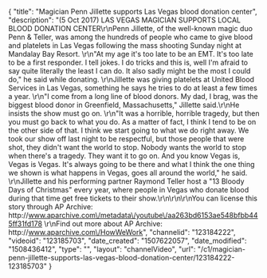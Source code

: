 {
    "title": "Magician Penn Jillette supports Las Vegas blood donation center",
    "description": "(5 Oct 2017) LAS VEGAS MAGICIAN SUPPORTS LOCAL BLOOD DONATION CENTER\r\nPenn Jillette, of the well-known magic duo Penn &amp; Teller, was among the hundreds of people who came to give blood and platelets in Las Vegas following the mass shooting Sunday night at Mandalay Bay Resort. \r\n\"At my age it's too late to be an EMT. It's too late to be a first responder. I tell jokes. I do tricks and this is, well I'm afraid to say quite literally the least I can do. It also sadly might be the most I could do,\" he said while donating. \r\nJillette was giving platelets at United Blood Services in Las Vegas, something he says he tries to do at least a few times a year. \r\n\"I come from a long line of blood donors. My dad, I brag, was the biggest blood donor in Greenfield, Massachusetts,\" Jillette said.\r\nHe insists the show must go on. \r\n\"It was a horrible, horrible tragedy, but then you must go back to what you do. As a matter of fact, I think I tend to be on the other side of that. I think we start going to what we do right away. We took our show off last night to be respectful, but those people that were shot, they didn't want the world to stop. Nobody wants the world to stop when there's a tragedy. They want it to go on. And you know Vegas is, Vegas is Vegas. It's always going to be there and what I think the one thing we shown is what happens in Vegas, goes all around the world,\" he said. \r\nJillette and his performing partner Raymond Teller host a \"13 Bloody Days of Christmas\" every year, where people in Vegas who donate blood during that time get free tickets to their show.\r\n\r\n\r\nYou can license this story through AP Archive: http:\/\/www.aparchive.com\/metadata\/youtube\/aa263bd6153ae548bfbb445ff31fd178 \r\nFind out more about AP Archive: http:\/\/www.aparchive.com\/HowWeWork",
    "channelid": "123184222",
    "videoid": "123185703",
    "date_created": "1507622057",
    "date_modified": "1508436412",
    "type": "",
    "layout": "channelVideo",
    "url": "\/c1\/magician-penn-jillette-supports-las-vegas-blood-donation-center\/123184222-123185703"
}